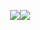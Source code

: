 <p align="center"><img src="https://camo.githubusercontent.com/a5f1061fb7cedc496c697e46448c39a1e6540184/68747470733a2f2f676574626f6f7473747261702e636f6d2f646f63732f342e332f6173736574732f6272616e642f626f6f7473747261702d736f6c69642e737667"><img src="http://www.alfaumuarama.com.br/estrutura/img/Logo_FAU_SM.png"></p>



